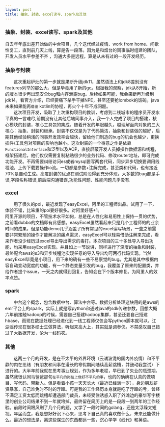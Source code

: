 ```yaml
---
layout: post
title: 抽象、封装、excel读写、spark及其他
---
```


### 抽象、封装、excel读写、spark及其他


自去年年底出差开始做的中台项目，几个迭代经过疫情、work from home、间歇性复工，直到前几天上线，算是告一段落。因为是和烟台的同事临时组建的团队，开发人员水平参差不齐
，沟通大多是远程，算是从未有过的一段开发经历。


### 抽象与封装
&#160; &#160; &#160; &#160;这次重起炉灶的第一步就是果断升级jdk11，虽然语法上和jdk8差别没有features列举的那么大，但是毕竟用了新的gc。根据我的观察，jdk从8开始，新的版本很少再出现安全bug和内存泄露bug。后续如果可能，我会果断再升级到jdk14，看官方介绍，已经要痛下杀手干掉NPE，甚至还要抢lombok的饭碗。java未来如果能再`借鉴` kotlin的协程，再火个十年不成问题。
<br>
&#160; &#160; &#160; &#160;这次项目开发，吸取了上次重构项目的教训，考虑到二线城市的程序员开发水平真的一言难尽,前期没有让其他后端同事介入，我一个人完成了项目的搭建，核心模块的封装，核心工具包的集成。随着开发的年限越久，越理解面向对象的三大核心：抽象、封装和继承。封装不仅仅是为了代码简洁，抽象和封装做的越好，后期其他经验稍浅的同事开发效率会越快，留给他们制造的bug的机会也越少，更换插件/工具包对项目的影响也越小。这次封装的一个得意之作是依靠`FunctionalInterface`和泛型以及AOP，直接屏蔽开发人员掉操作数据源和线程，框架搭建后，他们仅仅需要复制粘贴很少的业务代码、修改router地址，即可完成功能开发。不再需要纠结访问es或者mysql要写两套代码，同步异步切换要调用线程池，上传下载要操作io流。一切都是参数+注解完成，甚至类和代码，也有接近70%是自动生成。高度封装的优点在测试阶段得到充分体现，大多数的bug都是手误,字段名称错误,前后端沟通错误,功能性问题、性能问题几乎没有.

### excel
&#160; &#160; &#160; &#160;用了很久的poi，最近发现了easyExcel，阿里的工程师出品。试用了一下，体验不错，比笨重的poi要好很多。对阿里好感+1。
<br>阿里开源的项目，不管技术水平如何，总是在人性化和易用性上保持一贯的优势，之前看dubbo的文档即有此感想。easyExcel虽然看起来只是几个工程师的的业余时间的成果，但是功能demo几乎涵盖了所有常见的excel读写场景，一些之前需要非常繁琐的操作才能解决的痛点需求，easyExcel可以轻易借助注解来完成，看来作者没少经历过excel导出导出需求的毒打。本次项目的三十多处导入导出功能，均采用easyExcel实现。并且如上一节说讲，同样进行了深度的抽象和封装，最终配合aws的s3和异步线程池实现任意的导入导出均可两行代码实现。当然easyExcel毕竟是小项目，用下来的确有一些不易察觉的bug。尤其是其中根据内容自动变动宽度的功能，有一个静态变量引发的bug，我覆盖了原来的配置类，并给作者提个issue，一天之内就得到回复，告知会在下个版本修复。为阿里人的效率点赞。

### spark
&#160; &#160; &#160; &#160;中台这个概念，包含数据中台、算法中台等。数据分析处理这块用的是aws的emr平台上的spark，实际上就是写python和通过java的sdk传递参数，回想大概六年前接触hadoop的时候，需要自己搭建hadoop集群，甚至还要自己搭建hbase，而现在数据处理已经进化到一线工程师仅仅会写python脚本就可以。江湖谣传现在很多硕士生做算法，听起来高大上，其实就是调参侠。不禁感叹自己错过了大数据开发，沦为一线码农。

### 其他
&#160; &#160; &#160; &#160;这两三个月的开发，是在不太平的外界环境（云谲波诡的国内外疫情）和不平静的内在思绪（有朋友和同事在漫长的寒假期间陆续高薪跳槽，并鼓动我尝试）下进行的。大半年前我就在思考事业规划，作为多年老程，早已到了失业的瓶颈期。虽然我很认同马爸爸那句`在平凡的岗位上做好不平凡的事`，也的的确确在认真的做项目、写代码、带新人。但是看着小孩一天天长大（最近已经满一岁），身边朋友薪资暴涨，自己难免时不时的浮躁。可是我的工作经历本身就是吃了浮躁的亏，曾经不满足工资太低而跳槽却遭遇部门裁员，未经受住诱惑入职了外滩边的豪华写字楼里的创业公司结果不到一年就垮掉，最终留在简历上的是一段段一到两年的工作经验。前段时间跟风刷了几个月的题，又学了一段时间的golang，还是太浮躁太短视。年届而立，我是想好好沉下心来，思考下自己真的喜欢做什么，未来还能做什么。最近的想法是，离这些谋生的东西都远一些，沉心学学《线代》和英语。





